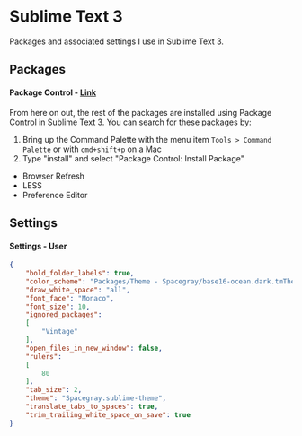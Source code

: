 # Sublime Text 3

Packages and associated settings I use in Sublime Text 3.

## Packages

#### Package Control - [Link](https://sublime.wbond.net/installation)

From here on out, the rest of the packages are installed using Package Control in Sublime Text 3. You can search for these packages by:

1. Bring up the Command Palette with the menu item `Tools > Command Palette` or with `cmd+shift+p` on a Mac
2. Type "install" and select "Package Control: Install Package"

* Browser Refresh
* LESS
* Preference Editor

## Settings

#### Settings - User
```json
{
	"bold_folder_labels": true,
	"color_scheme": "Packages/Theme - Spacegray/base16-ocean.dark.tmTheme",
	"draw_white_space": "all",
	"font_face": "Monaco",
	"font_size": 10,
	"ignored_packages":
	[
		"Vintage"
	],
	"open_files_in_new_window": false,
	"rulers":
	[
		80
	],
	"tab_size": 2,
	"theme": "Spacegray.sublime-theme",
	"translate_tabs_to_spaces": true,
	"trim_trailing_white_space_on_save": true
}
```
